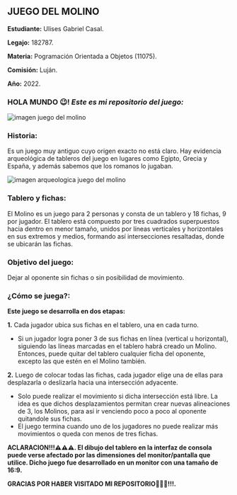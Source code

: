 ## __JUEGO DEL MOLINO__


__Estudiante:__ Ulises Gabriel Casal.

__Legajo:__ 182787.

__Materia:__ Pogramación Orientada a Objetos (11075).

__Comisión:__ Luján.

__Año:__ 2022.


### HOLA MUNDO 😉! *Este es mi repositorio del juego:*
![imagen juego del molino](https://www.ajedrezeureka.com/wp-content/uploads/2021/04/juego-del-molino-nueve-hombres-de-morris-libro-de-los-juegos.jpg)


### __Historia:__
Es un juego muy antiguo cuyo origen exacto no está claro. Hay evidencia arqueológica de tableros del juego en lugares como Egipto, Grecia y España, y además sabemos que los romanos lo jugaban.


![imagen arqueologica juego del molino](https://encrypted-tbn0.gstatic.com/images?q=tbn:ANd9GcR5A_ddgIv4gkzng8e3khq42RkTsNyniKu-LaX4oMZyfHrg0-CN66eFFfxDzkfRUe2BXcE&usqp=CAU.jpg)



### __Tablero y fichas:__
El Molino es un juego para 2 personas y consta de un tablero y 18 fichas, 9 por jugador. El tablero está compuesto por tres cuadrados superpuestos hacia dentro en menor tamaño, unidos por líneas verticales y horizontales en sus extremos y medios, formando así intersecciones resaltadas, donde se ubicarán las fichas.


### __Objetivo del juego:__
Dejar al oponente sin fichas o sin posibilidad de movimiento.


### __¿Cómo se juega?:__
__Este juego se desarrolla en dos etapas:__

__1.__ Cada jugador ubica sus fichas en el tablero, una en cada turno.

* Si un jugador logra poner 3 de sus fichas en línea (vertical u horizontal), siguiendo las líneas marcadas en el tablero habrá creado un Molino. Entonces, puede quitar del tablero cualquier ficha del oponente, excepto las que estén en el Molino también.

__2.__ Luego de colocar todas las fichas, cada jugador elige una de ellas para desplazarla o deslizarla hacia una intersección adyacente. 
* Solo puede realizar el movimiento si dicha intersección está libre. La idea es que dichos desplazamientos permitan crear nuevas alineaciones de 3, los Molinos, para así ir venciendo poco a poco al oponente quitandole sus fichas.
* El juego termina cuando uno de los jugadores no puede realizar más movimientos o queda con menos de tres fichas.

 __ACLARACION!!!⚠️⚠️⚠️. El dibujo del tablero en la interfaz de consola puede verse afectado por las dimensiones del monitor/pantalla que utilice. Dicho juego fue desarrollado en un monitor con una tamaño de 16:9.__

__GRACIAS POR HABER VISITADO MI REPOSITORIO👨🏻‍💻!!!.__
